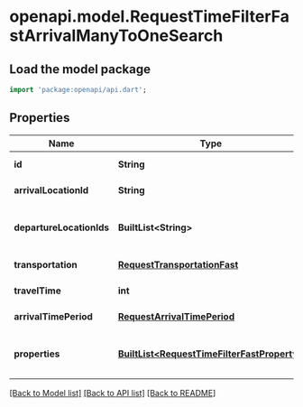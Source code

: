 # openapi.model.RequestTimeFilterFastArrivalManyToOneSearch

## Load the model package
```dart
import 'package:openapi/api.dart';
```

## Properties
Name | Type | Description | Notes
------------ | ------------- | ------------- | -------------
**id** | **String** |  | [default to null]
**arrivalLocationId** | **String** |  | [default to null]
**departureLocationIds** | **BuiltList&lt;String&gt;** |  | [default to const []]
**transportation** | [**RequestTransportationFast**](RequestTransportationFast.md) |  | [default to null]
**travelTime** | **int** |  | [default to null]
**arrivalTimePeriod** | [**RequestArrivalTimePeriod**](RequestArrivalTimePeriod.md) |  | [default to null]
**properties** | [**BuiltList&lt;RequestTimeFilterFastProperty&gt;**](RequestTimeFilterFastProperty.md) |  | [default to const []]

[[Back to Model list]](../README.md#documentation-for-models) [[Back to API list]](../README.md#documentation-for-api-endpoints) [[Back to README]](../README.md)


